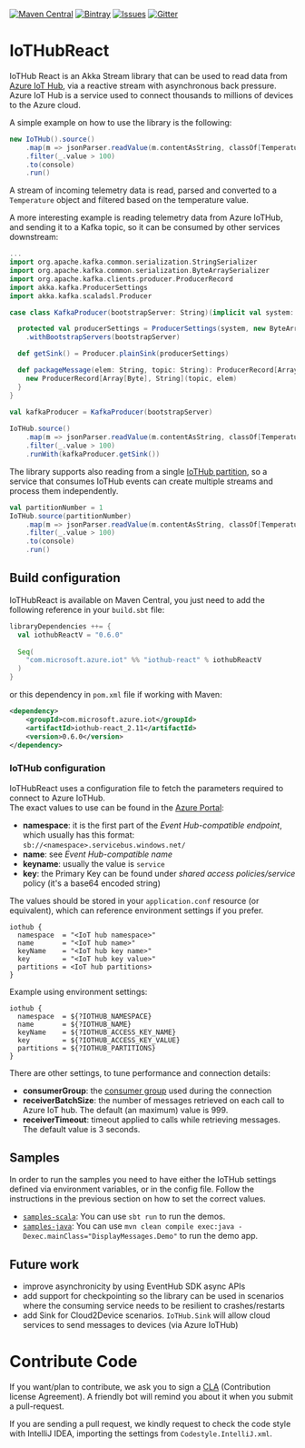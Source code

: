 [![Maven Central][maven-badge]]([maven-url])
[![Bintray][bintray-badge]](bintray-url)
[![Issues][issues-badge]](issues-url)
[![Gitter][gitter-badge]](gitter-url)

# IoTHubReact 
IoTHub React is an Akka Stream library that can be used to read data from 
[Azure IoT Hub](https://azure.microsoft.com/en-us/services/iot-hub/), via a 
reactive stream with asynchronous back pressure. Azure IoT Hub is a service
used to connect thousands to millions of devices to the Azure cloud.

A simple example on how to use the library is the following:
```scala
new IoTHub().source()
    .map(m => jsonParser.readValue(m.contentAsString, classOf[Temperature]))
    .filter(_.value > 100)
    .to(console)
    .run()
```    
A stream of incoming telemetry data is read, parsed and converted to a 
`Temperature` object and filtered based on the temperature value. 


A more interesting example is reading telemetry data from Azure IoTHub, and
sending it to a Kafka topic, so it can be consumed by other services downstream:
```scala
... 
import org.apache.kafka.common.serialization.StringSerializer
import org.apache.kafka.common.serialization.ByteArraySerializer
import org.apache.kafka.clients.producer.ProducerRecord
import akka.kafka.ProducerSettings
import akka.kafka.scaladsl.Producer

case class KafkaProducer(bootstrapServer: String)(implicit val system: ActorSystem) {

  protected val producerSettings = ProducerSettings(system, new ByteArraySerializer, new StringSerializer)
    .withBootstrapServers(bootstrapServer)

  def getSink() = Producer.plainSink(producerSettings)

  def packageMessage(elem: String, topic: String): ProducerRecord[Array[Byte], String] = {
    new ProducerRecord[Array[Byte], String](topic, elem)
  }
}
```

```scala
val kafkaProducer = KafkaProducer(bootstrapServer)
 
IoTHub.source()
    .map(m => jsonParser.readValue(m.contentAsString, classOf[Temperature]))
    .filter(_.value > 100)
    .runWith(kafkaProducer.getSink())
```    

The library supports also reading from a single 
[IoTHub partition](https://azure.microsoft.com/en-us/documentation/articles/event-hubs-overview), 
so a service that consumes IoTHub events can create multiple streams and
process them independently.
```scala
val partitionNumber = 1
IoTHub.source(partitionNumber)
    .map(m => jsonParser.readValue(m.contentAsString, classOf[Temperature]))
    .filter(_.value > 100)
    .to(console)
    .run()
```    

## Build configuration
IoTHubReact is available on Maven Central, you just need to add the following 
reference in your `build.sbt` file:

```scala
libraryDependencies ++= {
  val iothubReactV = "0.6.0"
  
  Seq(
    "com.microsoft.azure.iot" %% "iothub-react" % iothubReactV
  )
}
```

or this dependency in `pom.xml` file if working with Maven:

```xml
<dependency>
    <groupId>com.microsoft.azure.iot</groupId>
    <artifactId>iothub-react_2.11</artifactId>
    <version>0.6.0</version>
</dependency>
```

### IoTHub configuration
IoTHubReact uses a configuration file to fetch the parameters required to 
connect to Azure IoTHub.  
The exact values to use can be found in the [Azure Portal](https://portal.azure.com):

* **namespace**: it is the first part of the _Event Hub-compatible endpoint_,
  which usually has this format: `sb://<namespace>.servicebus.windows.net/`
* **name**: see _Event Hub-compatible name_
* **keyname**: usually the value is `service`
* **key**: the Primary Key can be found under 
  _shared access policies/service_ policy (it's a base64 encoded string)

The values should be stored in your `application.conf` resource (or equivalent),
which can reference environment settings if you prefer.

```
iothub {
  namespace  = "<IoT hub namespace>"
  name       = "<IoT hub name>"
  keyName    = "<IoT hub key name>"
  key        = "<IoT hub key value>"
  partitions = <IoT hub partitions>
}
````

Example using environment settings:

```
iothub {
  namespace  = ${?IOTHUB_NAMESPACE}
  name       = ${?IOTHUB_NAME}
  keyName    = ${?IOTHUB_ACCESS_KEY_NAME}
  key        = ${?IOTHUB_ACCESS_KEY_VALUE}
  partitions = ${?IOTHUB_PARTITIONS}
}
````

There are other settings, to tune performance and connection details:

* **consumerGroup**: the 
  [consumer group](https://azure.microsoft.com/en-us/documentation/articles/event-hubs-overview)
  used during the connection
* **receiverBatchSize**: the number of messages retrieved on each call to 
  Azure IoT hub. The default (an maximum) value is 999.
* **receiverTimeout**: timeout applied to calls while retrieving messages. The
  default value is 3 seconds.

## Samples
In order to run the samples you need to have either the IoTHub settings defined
via environment variables, or in the config file. Follow the instructions in
the previous section on how to set the correct values.

* [`samples-scala`](samples-scala/src/main/scala):
  You can use `sbt run` to run the demos.
* [`samples-java`](samples-java/src/main/java): 
  You can use 
  `mvn clean compile exec:java -Dexec.mainClass="DisplayMessages.Demo"`
  to run the demo app.

## Future work
* improve asynchronicity by using EventHub SDK async APIs
* add support for checkpointing so the library can be used in scenarios where
  the consuming service needs to be resilient to crashes/restarts
* add Sink for Cloud2Device scenarios. `IoTHub.Sink` will allow cloud services
  to send messages to devices (via Azure IoTHub)

# Contribute Code

If you want/plan to contribute, we ask you to sign a 
[CLA](https://cla.microsoft.com/) (Contribution license Agreement). A friendly
bot will remind you about it when you submit a pull-request.

If you are sending a pull request, we kindly request to check the code style
with IntelliJ IDEA, importing the settings from `Codestyle.IntelliJ.xml`.




[maven-badge]: https://img.shields.io/maven-central/v/com.microsoft.azure.iot/iothub-react_2.11.svg
[maven-url]: http://search.maven.org/#search%7Cga%7C1%7Ca%3A%22iothub-react_2.11%22
[bintray-badge]: https://img.shields.io/bintray/v/microsoftazuretoketi/toketi-repo/iothub-react.svg?maxAge=2592000
[bintray-url]: https://bintray.com/microsoftazuretoketi/toketi-repo/iothub-react
[issues-badge]: https://img.shields.io/github/issues/azure/toketi-iothubreact.svg?style=flat-square
[issues-url]: https://github.com/azure/toketi-iothubreact/issues
[gitter-badge]: https://img.shields.io/gitter/room/azure/toketi-repo.js.svg?maxAge=2592000
[gitter-url]: https://gitter.im/azure-toketi/iothub-react
